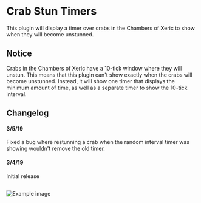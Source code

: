 # Crab Stun Timers
This plugin will display a timer over crabs in the Chambers of Xeric to show when they will become unstunned.

## Notice
Crabs in the Chambers of Xeric have a 10-tick window where they will unstun. This means that this plugin can't show 
exactly when the crabs will become unstunned. Instead, it will show one timer that displays the minimum amount of time, 
as well as a separate timer to show the 10-tick interval.

## Changelog
#### 3/5/19
Fixed a bug where restunning a crab when the random interval timer was showing wouldn't remove the old timer. 

#### 3/4/19
Initial release

##

![Example image](https://i.imgur.com/AKp5BEY.png)
